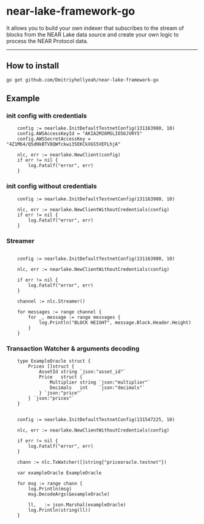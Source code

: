 # near-lake-framework-go

It allows you to build your own indexer that subscribes to the stream of blocks
from the NEAR Lake data source and create your own logic to process
the NEAR Protocol data.

---

## How to install
```
go get github.com/Dmitriyhellyeah/near-lake-framework-go
```
## Example

### init config with credentials 
```golang
    config := nearlake.InitDefaultTestnetConfig(131163980, 10)
    config.AWSAccessKeyId = "AKIA2M26MSLIO56JVRY5"
    config.AWSSecretAccessKey = "4Z1Mb4/QSdNkBTV8QWfckwi35EKCkXGS5VEFLhjA"
    
    nlc, err := nearlake.NewClient(config)
    if err != nil {
        log.Fatalf("error", err)
    }

```

### init config without credentials 
```golang
    config := nearlake.InitDefaultTestnetConfig(131163980, 10)

    nlc, err := nearlake.NewClientWithoutCredentials(config)
    if err != nil {
        log.Fatalf("error", err)
    }

```

### Streamer
```golang

    config := nearlake.InitDefaultTestnetConfig(131163980, 10)
    
    nlc, err := nearlake.NewClientWithoutCredentials(config)
    
    if err != nil {
        log.Fatalf("error", err)
    }
    
    channel := nlc.Streamer()
    
    for messages := range channel {
	    for _, message := range messages {
	        log.Println("BLOCK HEIGHT", message.Block.Header.Height)
	    }
	}
```

### Transaction Watcher & arguments decoding

```golang
    type ExampleOracle struct {
        Prices []struct {
            AssetId string `json:"asset_id"`
            Price   struct {
                Multiplier string `json:"multiplier"`
                Decimals   int    `json:"decimals"`
            } `json:"price"`
        } `json:"prices"`
    }


    config := nearlake.InitDefaultTestnetConfig(131547225, 10)
    
    nlc, err := nearlake.NewClientWithoutCredentials(config)
    
    if err != nil {
        log.Fatalf("error", err)
    }
    
    chann := nlc.TxWatcher([]string{"priceoracle.testnet"})
    
    var exampleOracle ExampleOracle
    
    for msg := range chann {
        log.Println(msg)
        msg.DecodeArgs(&exampleOracle)
        
        ll, _ := json.Marshal(exampleOracle)
        log.Println(string(ll))
    }
```
